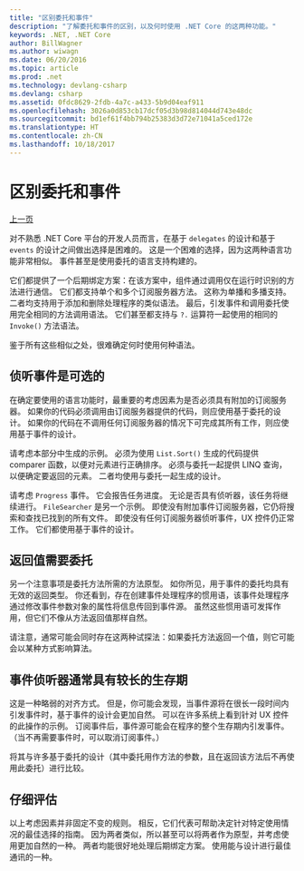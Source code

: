 ```yaml
---
title: "区别委托和事件"
description: "了解委托和事件的区别，以及何时使用 .NET Core 的这两种功能。"
keywords: .NET, .NET Core
author: BillWagner
ms.author: wiwagn
ms.date: 06/20/2016
ms.topic: article
ms.prod: .net
ms.technology: devlang-csharp
ms.devlang: csharp
ms.assetid: 0fdc8629-2fdb-4a7c-a433-5b9d04eaf911
ms.openlocfilehash: 3026a0d853cb17dcf05d3b98d814044d743e48dc
ms.sourcegitcommit: bd1ef61f4bb794b25383d3d72e71041a5ced172e
ms.translationtype: HT
ms.contentlocale: zh-CN
ms.lasthandoff: 10/18/2017
---
```

# <a name="distinguishing-delegates-and-events"></a>区别委托和事件

[上一页](modern-events.md)

对不熟悉 .NET Core 平台的开发人员而言，在基于 `delegates` 的设计和基于 `events` 的设计之间做出选择是困难的。 这是一个困难的选择，因为这两种语言功能非常相似。 事件甚至是使用委托的语言支持构建的。 

它们都提供了一个后期绑定方案：在该方案中，组件通过调用仅在运行时识别的方法进行通信。 它们都支持单个和多个订阅服务器方法。 这称为单播和多播支持。 二者均支持用于添加和删除处理程序的类似语法。 最后，引发事件和调用委托使用完全相同的方法调用语法。 它们甚至都支持与 `?.` 运算符一起使用的相同的 `Invoke()` 方法语法。

鉴于所有这些相似之处，很难确定何时使用何种语法。

## <a name="listening-to-events-is-optional"></a>侦听事件是可选的

在确定要使用的语言功能时，最重要的考虑因素为是否必须具有附加的订阅服务器。 如果你的代码必须调用由订阅服务器提供的代码，则应使用基于委托的设计。 如果你的代码在不调用任何订阅服务器的情况下可完成其所有工作，则应使用基于事件的设计。 

请考虑本部分中生成的示例。 必须为使用 `List.Sort()` 生成的代码提供 comparer 函数，以便对元素进行正确排序。 必须与委托一起提供 LINQ 查询，以便确定要返回的元素。 二者均使用与委托一起生成的设计。

请考虑 `Progress` 事件。 它会报告任务进度。
无论是否具有侦听器，该任务将继续进行。
`FileSearcher` 是另一个示例。 即使没有附加事件订阅服务器，它仍将搜索和查找已找到的所有文件。
即使没有任何订阅服务器侦听事件，UX 控件仍正常工作。 它们都使用基于事件的设计。

## <a name="return-values-require-delegates"></a>返回值需要委托

另一个注意事项是委托方法所需的方法原型。 如你所见，用于事件的委托均具有无效的返回类型。 你还看到，存在创建事件处理程序的惯用语，该事件处理程序通过修改事件参数对象的属性将信息传回到事件源。 虽然这些惯用语可发挥作用，但它们不像从方法返回值那样自然。

请注意，通常可能会同时存在这两种试探法：如果委托方法返回一个值，则它可能会以某种方式影响算法。

## <a name="event-listeners-often-have-longer-lifetimes"></a>事件侦听器通常具有较长的生存期 

这是一种略弱的对齐方式。 但是，你可能会发现，当事件源将在很长一段时间内引发事件时，基于事件的设计会更加自然。 可以在许多系统上看到针对 UX 控件的此操作的示例。 订阅事件后，事件源可能会在程序的整个生存期内引发事件。
（当不再需要事件时，可以取消订阅事件。）

将其与许多基于委托的设计（其中委托用作方法的参数，且在返回该方法后不再使用此委托）进行比较。

## <a name="evaluate-carefully"></a>仔细评估

以上考虑因素并非固定不变的规则。 相反，它们代表可帮助决定针对特定使用情况的最佳选择的指南。 因为两者类似，所以甚至可以将两者作为原型，并考虑使用更加自然的一种。 两者均能很好地处理后期绑定方案。 使用能与设计进行最佳通讯的一种。
